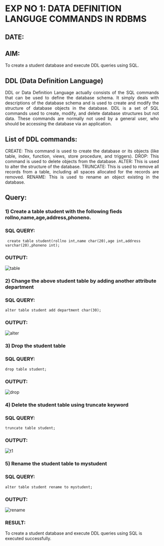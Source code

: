 # EXP NO 1: DATA DEFINITION LANGUGE COMMANDS IN RDBMS
## DATE:
## AIM:
To create a student database and execute DDL queries using SQL.


## DDL (Data Definition Language)
<div align="justify">
DDL or Data Definition Language actually consists of the SQL commands that can be used to define the database schema. It simply deals with descriptions of the database schema and is used to create and modify the structure of database objects in the database. DDL is a set of SQL commands used to create, modify, and delete database structures but not data. These commands are normally not used by a general user, who should be accessing the database via an application.
</div>
 
## List of DDL commands: 
<div align="justify">
CREATE: This command is used to create the database or its objects (like table, index, function, views, store procedure, and triggers).
DROP: This command is used to delete objects from the database.
ALTER: This is used to alter the structure of the database.
TRUNCATE: This is used to remove all records from a table, including all spaces allocated for the records are removed.
RENAME: This is used to rename an object existing in the database.
</div>

## Query:
### 1) Create a table student with the following fieds rollno,name,age,address,phoneno.

### SQL QUERY: 
```
 create table student(rollno int,name char(20),age int,address varchar(20),phoneno int);
```
### OUTPUT:
![table](https://github.com/vasundrasriravi/G2_DBMS/assets/119393983/4b671aff-76ab-4668-8cc7-3ac754aaeaf2)

### 2) Change the above student table by adding another attribute department

### SQL QUERY: 
```
alter table student add department char(30);
```
### OUTPUT:
![alter](https://github.com/vasundrasriravi/G2_DBMS/assets/119393983/d91621e4-2181-4aa2-b981-5f03e5857674)

### 3) Drop the student table
 
### SQL QUERY: 
```
drop table student;
```
### OUTPUT:
![drop](https://github.com/vasundrasriravi/G2_DBMS/assets/119393983/ab06d9df-f122-49a4-8ef7-0001bab942ae)

### 4) Delete the student table using truncate keyword

### SQL QUERY: 
```
truncate table student;
```
### OUTPUT:
![t1](https://github.com/vasundrasriravi/G2_DBMS/assets/119393983/b13743e1-b336-4d69-9806-25f82c1ef876)

### 5) Rename the student table to mystudent

### SQL QUERY: 
```
alter table student rename to mystudent;
```
### OUTPUT:
![rename](https://github.com/vasundrasriravi/G2_DBMS/assets/119393983/f2a4eeeb-6e61-4ba6-92d5-9d01e454c0fd)

### RESULT:
To create a student database and execute DDL queries using SQL is executed successfully.
